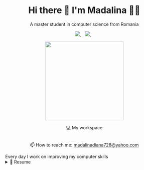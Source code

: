 <h1 align='center'>
  Hi there 👋 I'm Madalina 👨‍💻
</h1>
<p align='center'>
  A master student in computer science from Romania
</p>
<p align='center'>
  
  <a href="https://www.linkedin.com/in/madalina-diana-laszlo-16b358222/">
    <img src="https://img.shields.io/badge/linkedin-%230077B5.svg?&style=for-the-badge&logo=linkedin&logoColor=white" />
  </a>&nbsp;&nbsp;
  <a href="https://www.instagram.com/laszlomadalina/">
    <img src="https://img.shields.io/badge/instagram-%23E4405F.svg?&style=for-the-badge&logo=instagram&logoColor=white" />        
  </a>&nbsp;&nbsp;
</p>

<p align='center'>
  <a href="#"><img src="https://user-images.githubusercontent.com/48148610/188321166-7efcd148-9095-4fc6-972b-8b15f86c4474.png" width="250"></a>
</p>
<p align='center'>
  💻 My workspace<br/><br/>
</p>
<p align='center'>
  📫 How to reach me: <a href='mailto:madalinadiana728@yahoo.com'>madalinadiana728@yahoo.com</a>
</p>
Every day I work on improving my computer skills

<details>
  <summary>📃 Resume</summary>


## Education

- 📖 **College of Computer Science**\
📆 2018 - 2021\
📍 **University of Baia Mare CUNBM** - Romania
- 📖 **Master of Computer Science**\
📆 2021 - Present\

</details>

<!--


- 🌱 I’m currently learning Python

-->
